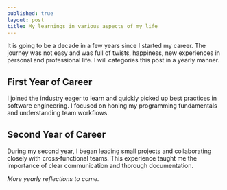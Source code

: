 ```yaml
---
published: true
layout: post
title: My learnings in various aspects of my life
---
```


It is going to be a decade in a few years since I started my career. The journey was not easy and was full of twists, happiness, new experiences in personal and professional life. I will categories this post in a yearly manner. 

## First Year of Career

I joined the industry eager to learn and quickly picked up best practices in software engineering. I focused on honing my programming fundamentals and understanding team workflows.

## Second Year of Career

During my second year, I began leading small projects and collaborating closely with cross‑functional teams. This experience taught me the importance of clear communication and thorough documentation.

_More yearly reflections to come._
